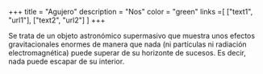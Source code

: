 +++
title = "Agujero"
description = "Nos"
color = "green"
links =[
  ["text1", "url1"],
  ["text2", "url2"]
]
+++

Se trata de un objeto astronómico supermasivo que muestra unos efectos gravitacionales enormes de manera que nada (ni partículas ni radiación electromagnética) puede superar de su horizonte de sucesos. Es decir, nada puede escapar de su interior.
